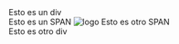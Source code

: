 
<!DOCTYPE html>
<html lang="en">
<head>
    <meta charset="UTF-8">
    <meta http-equiv="X-UA-Compatible" content="IE=edge">
    <meta name="viewport" content="width=device-width, initial-scale=1.0">
    <title>Disposiciones</title>
    <link rel="stylesheet" href="css/disposiciones.css">
</head>
<body>
    <div class="div-1">Esto es un div</div>
    <span class="span-1">Esto es un SPAN</span>
    <img class="img" src="img/logohtml.webp" alt="logo">
    <span class="span-2">Esto es otro SPAN</span>
    <div class="div-2">Esto es otro div</div>
</body>
</html>